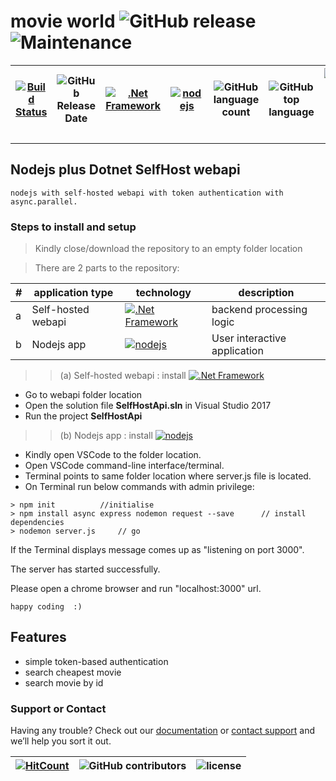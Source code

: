 # movie world  ![GitHub release](https://img.shields.io/github/release/ajeetx/movie.svg?style=for-the-badge) ![Maintenance](https://img.shields.io/maintenance/yes/2019.svg?style=for-the-badge)

[![Build Status](https://travis-ci.org/AJEETX/movie.svg?branch=master)](https://travis-ci.org/AJEETX/movie) |![GitHub Release Date](https://img.shields.io/github/release-date/ajeetx/movie.svg)| [![.Net Framework](https://img.shields.io/badge/DotNet-4.5-blue.svg?style=plastic)](https://www.microsoft.com/en-au/download/details.aspx?id=30653)| [![nodejs](https://img.shields.io/badge/Node-js-blue.svg?style=plastic)](https://nodejs.org/en/) | ![GitHub language count](https://img.shields.io/github/languages/count/ajeetx/movie.svg) | ![GitHub top language](https://img.shields.io/github/languages/top/ajeetx/movie.svg) |![GitHub repo size in bytes](https://img.shields.io/github/repo-size/ajeetx/movie.svg) 
| ---          | ---        | ---      | ---  | ---        | --- | --- | 

---------------------------------------
##  Nodejs plus Dotnet SelfHost webapi

```
nodejs with self-hosted webapi with token authentication with async.parallel.   
```
### Steps to install and setup

> Kindly close/download the repository to an empty folder location

> There are 2 parts to the repository: 
> 
| # | application type | technology | description |
| --- | --- | ---| ---|
| a | Self-hosted webapi | [![.Net Framework](https://img.shields.io/badge/DotNet-4.5-blue.svg?style=plastic)](https://www.microsoft.com/en-au/download/details.aspx?id=30653) |  backend processing logic|
|b| Nodejs app  | [![nodejs](https://img.shields.io/badge/Node-js-blue.svg?style=plastic)](https://nodejs.org/en/)| User interactive application |


> > (a) Self-hosted webapi : 	install [![.Net Framework](https://img.shields.io/badge/DotNet-4.5-blue.svg?style=plastic)](https://www.microsoft.com/en-au/download/details.aspx?id=30653)

-	Go to  webapi folder location
-	Open the solution file **SelfHostApi.sln** in Visual Studio 2017 
-	Run the project **SelfHostApi**

> > (b) Nodejs app : install  [![nodejs](https://img.shields.io/badge/Node-js-blue.svg?style=plastic)](https://nodejs.org/en/)

-  Kindly open VSCode to the folder location.
-	 Open VSCode command-line interface/terminal.
-	 Terminal points to same folder location where server.js file is located.
-	 On Terminal run below commands with admin privilege: 
```
> npm init          //initialise 
> npm install async express nodemon request --save      // install dependencies
> nodemon server.js     // go
```
If the Terminal displays message comes up as "listening on port 3000".

The server has started successfully. 

Please open a chrome browser and run "localhost:3000" url.
```
happy coding  :)
```
## Features
-	simple token-based authentication
-	search cheapest movie
-	search movie by id 

### Support or Contact

Having any trouble? Check out our [documentation](https://github.com/AJEETX/movie/blob/master/README.md) or [contact support](mailto:ajeetkumar@email.com) and we’ll help you sort it out.


[![HitCount](http://hits.dwyl.io/ajeetx/movie/projects/2.svg)](http://hits.dwyl.io/ajeetx/movie/projects/2) | ![GitHub contributors](https://img.shields.io/github/contributors/ajeetx/movie.svg?style=plastic)|![license](https://img.shields.io/github/license/ajeetx/movie.svg?style=plastic)|
 | --- | --- | ---|


